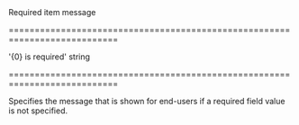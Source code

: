 <!--**
/*-------------------------------------------
    Auto-generated file. Do not modify.
-------------------------------------------

**-->
<!--d-->Required item message<!--/d-->
===========================================================================
<!--default-->'{0} is required'<!--/default-->
<!--type-->string<!--/type-->
===========================================================================

<!--shortDescription-->
Specifies the message that is shown for end-users if a required field value is not specified.
<!--/shortDescription-->

<!--fullDescription-->

<!--/fullDescription-->